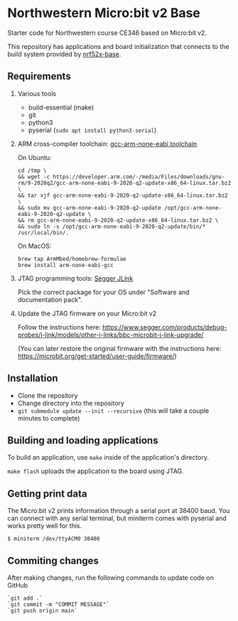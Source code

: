 # Northwestern Micro:bit v2 Base

Starter code for Northwestern course CE346 based on Micro:bit v2.

This repository has applications and board initialization that connects to the
build system provided by [nrf52x-base](https://github.com/lab11/nrf52x-base).


## Requirements
 
 1. Various tools
 
    * build-essential (make)
    * git
    * python3
    * pyserial (`sudo apt install python3-serial`)

 2. ARM cross-compiler toolchain: [gcc-arm-none-eabi toolchain](https://developer.arm.com/tools-and-software/open-source-software/developer-tools/gnu-toolchain/gnu-rm/downloads)

    On Ubuntu:

        cd /tmp \
        && wget -c https://developer.arm.com/-/media/Files/downloads/gnu-rm/9-2020q2/gcc-arm-none-eabi-9-2020-q2-update-x86_64-linux.tar.bz2 \
        && tar xjf gcc-arm-none-eabi-9-2020-q2-update-x86_64-linux.tar.bz2 \
        && sudo mv gcc-arm-none-eabi-9-2020-q2-update /opt/gcc-arm-none-eabi-9-2020-q2-update \
        && rm gcc-arm-none-eabi-9-2020-q2-update-x86_64-linux.tar.bz2 \
        && sudo ln -s /opt/gcc-arm-none-eabi-9-2020-q2-update/bin/* /usr/local/bin/.

    On MacOS:

        brew tap ArmMbed/homebrew-formulae
        brew install arm-none-eabi-gcc

 3. JTAG programming tools: [Segger JLink](https://www.segger.com/jlink-software.html)

    Pick the correct package for your OS under "Software and documentation pack".

 4. Update the JTAG firmware on your Micro:bit v2

    Follow the instructions here: https://www.segger.com/products/debug-probes/j-link/models/other-j-links/bbc-microbit-j-link-upgrade/

    (You can later restore the original firmware with the instructions here: https://microbit.org/get-started/user-guide/firmware/)


## Installation

 * Clone the repository
 * Change directory into the repository
 * `git submodule update --init --recursive` (this will take a couple minutes to complete)


## Building and loading applications

To build an application, use `make` inside of the application's directory.

`make flash` uploads the application to the board using JTAG.


## Getting print data

The Micro:bit v2 prints information through a serial port at 38400 baud. You
can connect with any serial terminal, but miniterm comes with pyserial and
works pretty well for this.

```
$ miniterm /dev/ttyACM0 38400
```

## Commiting changes

After making changes, run the following commands to update code on GitHub
```
`git add .`
`git commit -m "COMMIT MESSAGE"`
`git push origin main`
```
